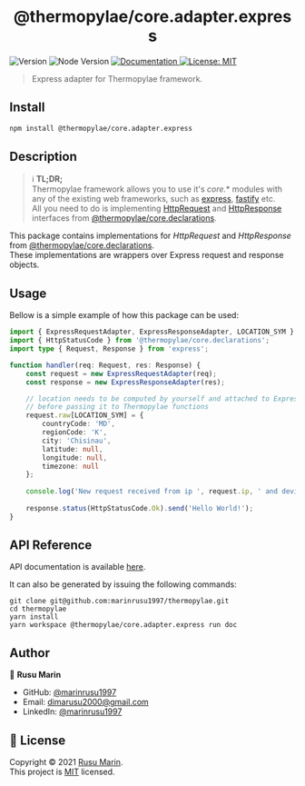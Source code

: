<h1 align="center">@thermopylae/core.adapter.express</h1>
<p>
  <img alt="Version" src="https://img.shields.io/badge/version-0.0.1-blue.svg?cacheSeconds=2592000" />
  <img alt="Node Version" src="https://img.shields.io/badge/node-%3E%3D16-blue.svg"/>
<a href="https://marinrusu1997.github.io/thermopylae/core.adapter.express/index.html" target="_blank">
  <img alt="Documentation" src="https://img.shields.io/badge/documentation-yes-brightgreen.svg" />
</a>
<a href="https://github.com/marinrusu1997/thermopylae/blob/master/LICENSE" target="_blank">
  <img alt="License: MIT" src="https://img.shields.io/badge/License-MIT-yellow.svg" />
</a>
</p>

> Express adapter for Thermopylae framework.

## Install

```sh
npm install @thermopylae/core.adapter.express
```

## Description
> :information_source: **TL;DR;** <br/>
> Thermopylae framework allows you to use it's *core.** modules with any of the existing web frameworks,
> such as [express][express-link], [fastify][fastify-link] etc. <br/>
> All you need to do is implementing [HttpRequest][core-declarations-http-request-link] and [HttpResponse][core-declarations-http-response-link]
> interfaces from [@thermopylae/core.declarations][core-declarations-link].

This package contains implementations for *HttpRequest* and *HttpResponse* from [@thermopylae/core.declarations][core-declarations-link]. <br/>
These implementations are wrappers over Express request and response objects.

## Usage
Bellow is a simple example of how this package can be used:

```typescript
import { ExpressRequestAdapter, ExpressResponseAdapter, LOCATION_SYM } from '@thermopylae/core.adapter.express';
import { HttpStatusCode } from '@thermopylae/core.declarations';
import type { Request, Response } from 'express';

function handler(req: Request, res: Response) {
    const request = new ExpressRequestAdapter(req);
    const response = new ExpressResponseAdapter(res);

    // location needs to be computed by yourself and attached to Express request object, 
    // before passing it to Thermopylae functions
    request.raw[LOCATION_SYM] = {
        countryCode: 'MD',
        regionCode: 'K',
        city: 'Chisinau',
        latitude: null,
        longitude: null,
        timezone: null
    };
    
    console.log('New request received from ip ', request.ip, ' and device ', JSON.stringify(request.device));
    
    response.status(HttpStatusCode.Ok).send('Hello World!');
}

```

## API Reference
API documentation is available [here][api-doc-link].

It can also be generated by issuing the following commands:
```shell
git clone git@github.com:marinrusu1997/thermopylae.git
cd thermopylae
yarn install
yarn workspace @thermopylae/core.adapter.express run doc
```

## Author

👤 **Rusu Marin**

* GitHub: [@marinrusu1997](https://github.com/marinrusu1997)
* Email: [dimarusu2000@gmail.com](mailto:dimarusu2000@gmail.com)
* LinkedIn: [@marinrusu1997](https://www.linkedin.com/in/rusu-marin-1638b0156/)

## 📝 License

Copyright © 2021 [Rusu Marin](https://github.com/marinrusu1997). <br/>
This project is [MIT](https://github.com/marinrusu1997/thermopylae/blob/master/LICENSE) licensed.

[api-doc-link]: https://marinrusu1997.github.io/thermopylae/core.adapter.express/index.html
[core-declarations-link]: https://marinrusu1997.github.io/thermopylae/core.declarations/index.html
[express-link]: https://expressjs.com/
[fastify-link]: https://www.fastify.io/
[core-declarations-http-request-link]: https://marinrusu1997.github.io/thermopylae/core.declarations/interfaces/http_request.httprequest.html
[core-declarations-http-response-link]: https://marinrusu1997.github.io/thermopylae/core.declarations/interfaces/http_response.httpresponse.html

